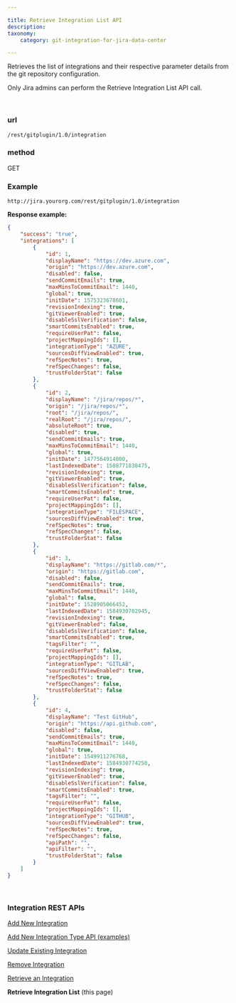 ```yaml
---

title: Retrieve Integration List API
description:
taxonomy:
    category: git-integration-for-jira-data-center

---
```


Retrieves the list of integrations and their respective parameter details from the git repository configuration.

<div class="bbb-callout bbb--alert">
    <div class="irow">
    <div class="ilogobox">
        <span class="logoimg"></span>
    </div>
    <div class="imsgbox">
        Only Jira admins can perform the Retrieve Integration List API call.
    </div>
    </div>
</div>

&nbsp;

### url
`/rest/gitplugin/1.0/integration`

### method
GET

### Example

`http://jira.yourorg.com/rest/gitplugin/1.0/integration`

**Response example:**

```json
{
    "success": "true",
    "integrations": [        
        {
            "id": 1,
            "displayName": "https://dev.azure.com",
            "origin": "https://dev.azure.com",
            "disabled": false,
            "sendCommitEmails": true,
            "maxMinsToCommitEmail": 1440,
            "global": true,
            "initDate": 1575323678601,
            "revisionIndexing": true,
            "gitViewerEnabled": true,
            "disableSslVerification": false,
            "smartCommitsEnabled": true,
            "requireUserPat": false,
            "projectMappingIds": [],
            "integrationType": "AZURE",
            "sourcesDiffViewEnabled": true,
            "refSpecNotes": true,
            "refSpecChanges": false,
            "trustFolderStat": false
        },
        {
            "id": 2,
            "displayName": "/jira/repos/*",
            "origin": "/jira/repos/*",
            "root": "/jira/repos/",
            "realRoot": "/jira/repos/",
            "absoluteRoot": true,
            "disabled": true,
            "sendCommitEmails": true,
            "maxMinsToCommitEmail": 1440,
            "global": true,
            "initDate": 1477564914000,
            "lastIndexedDate": 1508771838475,
            "revisionIndexing": true,
            "gitViewerEnabled": true,
            "disableSslVerification": false,
            "smartCommitsEnabled": true,
            "requireUserPat": false,
            "projectMappingIds": [],
            "integrationType": "FILESPACE",
            "sourcesDiffViewEnabled": true,
            "refSpecNotes": true,
            "refSpecChanges": false,
            "trustFolderStat": false
        },
        {
            "id": 3,
            "displayName": "https://gitlab.com/*",
            "origin": "https://gitlab.com",
            "disabled": false,
            "sendCommitEmails": true,
            "maxMinsToCommitEmail": 1440,
            "global": false,
            "initDate": 1528905066452,
            "lastIndexedDate": 1584930702945,
            "revisionIndexing": true,
            "gitViewerEnabled": false,
            "disableSslVerification": false,
            "smartCommitsEnabled": true,
            "tagsFilter": "",
            "requireUserPat": false,
            "projectMappingIds": [],
            "integrationType": "GITLAB",
            "sourcesDiffViewEnabled": true,
            "refSpecNotes": true,
            "refSpecChanges": false,
            "trustFolderStat": false
        },               
        {
            "id": 4,
            "displayName": "Test GitHub",
            "origin": "https://api.github.com",
            "disabled": false,
            "sendCommitEmails": true,
            "maxMinsToCommitEmail": 1440,
            "global": true,
            "initDate": 1549911276768,
            "lastIndexedDate": 1584930774250,
            "revisionIndexing": true,
            "gitViewerEnabled": true,
            "disableSslVerification": false,
            "smartCommitsEnabled": true,
            "tagsFilter": "",
            "requireUserPat": false,
            "projectMappingIds": [],
            "integrationType": "GITHUB",
            "sourcesDiffViewEnabled": true,
            "refSpecNotes": true,
            "refSpecChanges": false,
            "apiPath": "",
            "apiFilter": "",
            "trustFolderStat": false
        }
    ]
}
```

&nbsp;

### Integration REST APIs

[Add New Integration](/git-integration-for-jira-data-center/add-new-integration-gij-self-managed)

[Add New Integration Type API (examples)](/git-integration-for-jira-data-center/add-new-integration-type-api-examples-gij-self-managed)

[Update Existing Integration](/git-integration-for-jira-data-center/update-existing-integration-gij-self-managed)

[Remove Integration](/git-integration-for-jira-data-center/remove-integration-gij-self-managed)

[Retrieve an Integration](/git-integration-for-jira-data-center/Retrieve-an-Integration-gij-self-managed)

**Retrieve Integration List** (this page)

